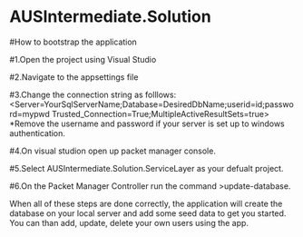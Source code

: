 # AUSIntermediate.Solution
#How to bootstrap the application

 #1.Open the project using Visual Studio
 
 #2.Navigate to the appsettings file
 
 #3.Change the connection string as folllows:
  <Server=YourSqlServerName;Database=DesiredDbName;userid=id;password=mypwd Trusted_Connection=True;MultipleActiveResultSets=true> 
  *Remove the username and password if your server is set up to windows authentication. 
  
 #4.On visual studion open up packet manager console.
 
 #5.Select AUSIntermediate.Solution.ServiceLayer as your defualt project.
 
 #6.On the Packet Manager Controller run the command >update-database.

When all of these steps are done correctly, the application will create the database on your local server 
and add some seed data to get you started. You can than add, update, delete your own users using the app.
